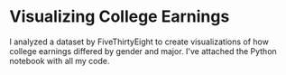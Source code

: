# Visualizing College Earnings 

I analyzed a dataset by FiveThirtyEight to create visualizations of how college earnings differed by gender and major. I've attached the Python notebook with all my code.  
